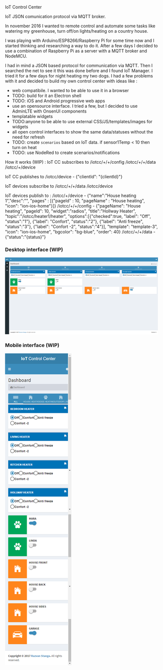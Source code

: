 IoT Control Center

IoT JSON comunication protocol via MQTT broker.

In november 2016 I wanted to remote control and automate some tasks like watering my greenhouse, turn off/on lights/heating on a country house.

I was playing with Arduino/ESP8266/Raspberry Pi for some time now and I started thinking and researching a way to do it. After a few days I decided to use a combination of Raspberry Pi as a server with a MQTT broker and NodeMCU.

I had in mind a JSON based protocol for communication via MQTT. Then I searched the net to see it this was done before and I found IoT Manager. I tried it for a few days for night heating my two dogs.
I had a few problems with it and decided to build my own control center with ideas like :
- web compatibile. I wanted to be able to use it in a browser
- TODO: build for it an Electron shell
- TODO: iOS and Android progressive web apps
- use an opensource interface. I tried a few, but I decided to use AdminLTE with OnsenUI components
- templatable widgets
- TODO:anyone to be able to use external CSS/JS/templates/images for widgets
- all open control interfaces to show the same data/statuses without the need for refresh
- TODO: create `scenarios` based on IoT data. if sensor1Temp < 10 then turn on heat
- TODO: use NodeRed to create scenarios/notifications

How it works (WIP) :
IoT CC subscribes to
    /iotcc/+/+/config
    /iotcc/+/+/data
    /iotcc/+/device

IoT CC publishes to
    /iotcc/device - {"clientId": "{clientId}"}

IoT devices subscribe to
    /iotcc/+/+/data
    /iotcc/device

IoT devices publish to :
    /iotcc/+/device - {"name":"House heating 1","desc":"", "pages" : [{"pageId" : 10, "pageName" : "House heating", "icon": "ion-ios-home"}]}
    /iotcc/+/+/config - {"pageName": "House heating", "pageId": 10, "widget":"radios", "title":"Hollway Heater", "topic":"/iotcc/heater1/heater", "options":[{"checked":true, "label": "Off", "status":"1"}, {"label": "Confort", "status":"2"}, {"label": "Anti freeze", "status":"3"}, {"label": "Confort -2", "status":"4"}], "template": "template-3", "icon": "ion-ios-home", "bgcolor": "bg-blue", "order": 40}
    /iotcc/+/+/data - {"status":"{status}"}

### Desktop interface (WIP)
![Alt text](/screenshots/desktop.png?raw=true "Desktop interface")

### Mobile interface (WIP)
![Alt text](/screenshots/mobile.png?raw=true "Mobile interface")
